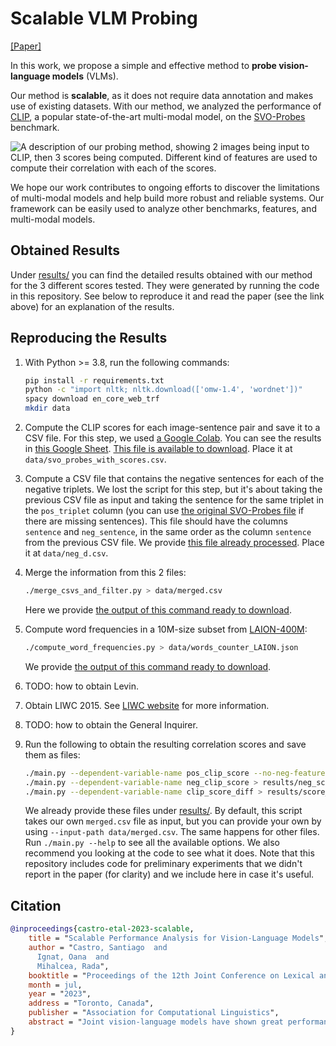 # Scalable VLM Probing

[[Paper]](https://arxiv.org/pdf/2305.18786.pdf)

In this work, we propose a simple and effective method to **probe vision-language models** (VLMs). 

Our method is **scalable**, as it does not require data annotation and makes use of existing datasets. 
With our method, we analyzed the performance of [CLIP](https://openai.com/research/clip), a popular state-of-the-art
multi-modal model, on the [SVO-Probes](https://github.com/deepmind/svo_probes) benchmark. 

![A description of our probing method, showing 2 images being input to CLIP, then 3 scores being computed. Different
kind of features are used to compute their correlation with each of the scores.](task_overview.png)

We hope our work contributes to ongoing efforts to discover the limitations of multi-modal models and help build more
robust and reliable systems. Our framework can be easily used to analyze other benchmarks, features, and multi-modal
models.

## Obtained Results

Under [results/](results) you can find the detailed results obtained with our method for the 3 different scores tested.
They were generated by running the code in this repository. See below to reproduce it and read the paper (see the link
above) for an explanation of the results.

## Reproducing the Results

1. With Python >= 3.8, run the following commands:

    ```bash
    pip install -r requirements.txt
    python -c "import nltk; nltk.download(['omw-1.4', 'wordnet'])"
    spacy download en_core_web_trf
    mkdir data
    ````

2. Compute the CLIP scores for each image-sentence pair and save it to a CSV file. For this step, we used [a Google
    Colab](https://colab.research.google.com/drive/1I10mjHD-_brEtaKdHqhvkHjRFjVzK1hl?usp=sharing). You can see the
    results in [this Google Sheet](https://docs.google.com/spreadsheets/d/1TPYLRk_f6zMm7pYy8xLPeeS6EsybSCoxjnONOrg40vA/edit?usp=sharing).
    [This file is available to
    download](https://huggingface.co/datasets/MichiganNLP/scalable_vlm_probing/blob/main/svo_probes_with_scores.csv).
    Place it at `data/svo_probes_with_scores.csv`.
3. Compute a CSV file that contains the negative sentences for each of the negative triplets. We lost the script for
    this step, but it's about taking the previous CSV file as input and taking the sentence for the same triplet in the
    `pos_triplet` column (you can use [the original SVO-Probes file](https://github.com/deepmind/svo_probes/blob/main/svo_probes.csv)
    if there are missing sentences). This file should have the columns `sentence` and `neg_sentence`, in the same order
    as the column `sentence` from the previous CSV file. We provide [this file already
    processed](https://huggingface.co/datasets/MichiganNLP/scalable_vlm_probing/blob/main/neg_d.csv). Place it at
    `data/neg_d.csv`.
4. Merge the information from this 2 files:

    ```bash
    ./merge_csvs_and_filter.py > data/merged.csv
    ```

    Here we provide [the output of this command ready to
    download](https://huggingface.co/datasets/MichiganNLP/scalable_vlm_probing/blob/main/merged.csv).

5. Compute word frequencies in a 10M-size subset from [LAION-400M](https://laion.ai/blog/laion-400-open-dataset/):

    ```bash
    ./compute_word_frequencies.py > data/words_counter_LAION.json
    ```

    We provide [the output of this command ready to
    download](https://huggingface.co/datasets/MichiganNLP/scalable_vlm_probing/blob/main/words_counter_LAION.json).

6. TODO: how to obtain Levin.
7. Obtain LIWC 2015. See [LIWC website](https://www.liwc.app/) for more information.
8. TODO: how to obtain the General Inquirer.
9. Run the following to obtain the resulting correlation scores and save them as files:

    ```bash
    ./main.py --dependent-variable-name pos_clip_score --no-neg-features > results/pos_scores.txt
    ./main.py --dependent-variable-name neg_clip_score > results/neg_scores.txt
    ./main.py --dependent-variable-name clip_score_diff > results/score_diff.txt
    ```

    We already provide these files under [results/](results). By default, this script takes our own `merged.csv` file as
    input, but you can provide your own by using `--input-path data/merged.csv`. The same happens for other files. Run
    `./main.py --help` to see all the available options. We also recommend you looking at the code to see what it does.
    Note that this repository includes code for preliminary experiments that we didn't report in the paper (for clarity)
    and we include here in case it's useful.

## Citation

```bibtex
@inproceedings{castro-etal-2023-scalable,
    title = "Scalable Performance Analysis for Vision-Language Models",
    author = "Castro, Santiago  and
      Ignat, Oana  and
      Mihalcea, Rada",
    booktitle = "Proceedings of the 12th Joint Conference on Lexical and Computational Semantics",
    month = jul,
    year = "2023",
    address = "Toronto, Canada",
    publisher = "Association for Computational Linguistics",
    abstract = "Joint vision-language models have shown great performance over a diverse set of tasks. However, little is known about their limitations, as the high dimensional space learned by these models makes it difficult to identify semantic errors. Recent work has addressed this problem by designing highly controlled probing task benchmarks. Our paper introduces a more scalable solution that relies on already annotated benchmarks. Our method consists of extracting a large set of diverse features from a vision-language benchmark and measuring their correlation with the output of the target model. We confirm previous findings that CLIP behaves like a bag of words model and performs better with nouns and verbs; we also uncover novel insights such as CLIP getting confused by concrete words. Our framework is available at https://github.com/MichiganNLP/Scalable-VLM-Probing a and can be used with other multimodal models and benchmarks.",
}
```
